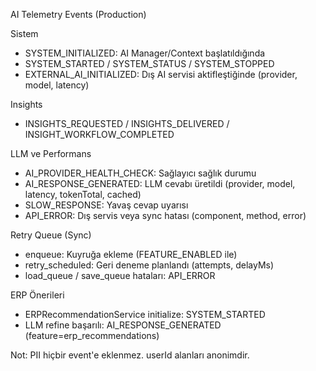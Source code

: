AI Telemetry Events (Production)

Sistem
- SYSTEM_INITIALIZED: AI Manager/Context başlatıldığında
- SYSTEM_STARTED / SYSTEM_STATUS / SYSTEM_STOPPED
- EXTERNAL_AI_INITIALIZED: Dış AI servisi aktifleştiğinde (provider, model, latency)

Insights
- INSIGHTS_REQUESTED / INSIGHTS_DELIVERED / INSIGHT_WORKFLOW_COMPLETED

LLM ve Performans
- AI_PROVIDER_HEALTH_CHECK: Sağlayıcı sağlık durumu
- AI_RESPONSE_GENERATED: LLM cevabı üretildi (provider, model, latency, tokenTotal, cached)
- SLOW_RESPONSE: Yavaş cevap uyarısı
- API_ERROR: Dış servis veya sync hatası (component, method, error)

Retry Queue (Sync)
- enqueue: Kuyruğa ekleme (FEATURE_ENABLED ile)
- retry_scheduled: Geri deneme planlandı (attempts, delayMs)
- load_queue / save_queue hataları: API_ERROR

ERP Önerileri
- ERPRecommendationService initialize: SYSTEM_STARTED
- LLM refine başarılı: AI_RESPONSE_GENERATED (feature=erp_recommendations)

Not: PII hiçbir event'e eklenmez. userId alanları anonimdir.


